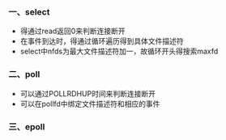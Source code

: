 ### 一、select
- 得通过read返回0来判断连接断开
- 在事件到达时，得通过循环遍历得到具体文件描述符
- select中nfds为最大文件描述符加一，故循环开头得搜索maxfd


### 二、poll
- 可以通过POLLRDHUP时间来判断连接断开
- 可以在pollfd中绑定文件描述符和相应的事件


### 三、epoll
